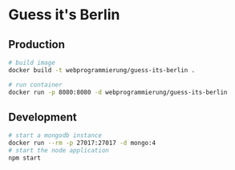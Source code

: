 # Guess it's Berlin

## Production

```bash 
# build image
docker build -t webprogrammierung/guess-its-berlin .

# run container
docker run -p 8080:8080 -d webprogrammierung/guess-its-berlin 
```

## Development

```bash
# start a mongodb instance
docker run --rm -p 27017:27017 -d mongo:4
# start the node application
npm start
```
